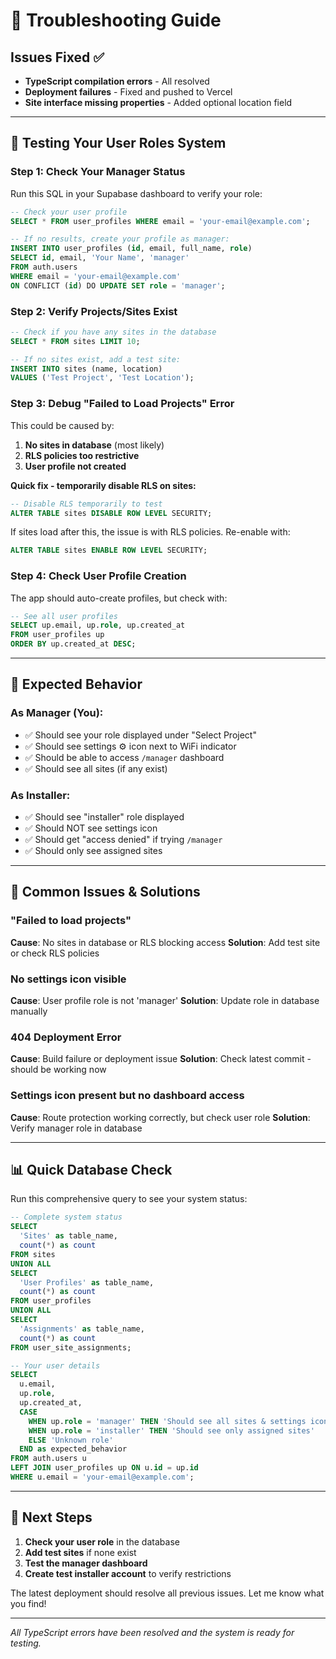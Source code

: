 # 🔧 Troubleshooting Guide

## Issues Fixed ✅

- **TypeScript compilation errors** - All resolved
- **Deployment failures** - Fixed and pushed to Vercel
- **Site interface missing properties** - Added optional location field

---

## 🧪 Testing Your User Roles System

### **Step 1: Check Your Manager Status**

Run this SQL in your Supabase dashboard to verify your role:

```sql
-- Check your user profile
SELECT * FROM user_profiles WHERE email = 'your-email@example.com';

-- If no results, create your profile as manager:
INSERT INTO user_profiles (id, email, full_name, role)
SELECT id, email, 'Your Name', 'manager'
FROM auth.users 
WHERE email = 'your-email@example.com'
ON CONFLICT (id) DO UPDATE SET role = 'manager';
```

### **Step 2: Verify Projects/Sites Exist**

```sql
-- Check if you have any sites in the database
SELECT * FROM sites LIMIT 10;

-- If no sites exist, add a test site:
INSERT INTO sites (name, location) 
VALUES ('Test Project', 'Test Location');
```

### **Step 3: Debug "Failed to Load Projects" Error**

This could be caused by:
1. **No sites in database** (most likely)
2. **RLS policies too restrictive**
3. **User profile not created**

**Quick fix - temporarily disable RLS on sites:**
```sql
-- Disable RLS temporarily to test
ALTER TABLE sites DISABLE ROW LEVEL SECURITY;
```

If sites load after this, the issue is with RLS policies. Re-enable with:
```sql
ALTER TABLE sites ENABLE ROW LEVEL SECURITY;
```

### **Step 4: Check User Profile Creation**

The app should auto-create profiles, but check with:
```sql
-- See all user profiles
SELECT up.email, up.role, up.created_at
FROM user_profiles up
ORDER BY up.created_at DESC;
```

---

## 🎯 Expected Behavior

### **As Manager (You):**
- ✅ Should see your role displayed under "Select Project" 
- ✅ Should see settings ⚙️ icon next to WiFi indicator
- ✅ Should be able to access `/manager` dashboard
- ✅ Should see all sites (if any exist)

### **As Installer:**
- ✅ Should see "installer" role displayed
- ✅ Should NOT see settings icon
- ✅ Should get "access denied" if trying `/manager`
- ✅ Should only see assigned sites

---

## 🚨 Common Issues & Solutions

### **"Failed to load projects"**
**Cause**: No sites in database or RLS blocking access
**Solution**: Add test site or check RLS policies

### **No settings icon visible**
**Cause**: User profile role is not 'manager'
**Solution**: Update role in database manually

### **404 Deployment Error**
**Cause**: Build failure or deployment issue
**Solution**: Check latest commit - should be working now

### **Settings icon present but no dashboard access**
**Cause**: Route protection working correctly, but check user role
**Solution**: Verify manager role in database

---

## 📊 Quick Database Check

Run this comprehensive query to see your system status:

```sql
-- Complete system status
SELECT 
  'Sites' as table_name, 
  count(*) as count
FROM sites
UNION ALL
SELECT 
  'User Profiles' as table_name, 
  count(*) as count
FROM user_profiles
UNION ALL
SELECT 
  'Assignments' as table_name, 
  count(*) as count
FROM user_site_assignments;

-- Your user details
SELECT 
  u.email,
  up.role,
  up.created_at,
  CASE 
    WHEN up.role = 'manager' THEN 'Should see all sites & settings icon'
    WHEN up.role = 'installer' THEN 'Should see only assigned sites'
    ELSE 'Unknown role'
  END as expected_behavior
FROM auth.users u
LEFT JOIN user_profiles up ON u.id = up.id
WHERE u.email = 'your-email@example.com';
```

---

## 🔄 Next Steps

1. **Check your user role** in the database
2. **Add test sites** if none exist
3. **Test the manager dashboard**
4. **Create test installer account** to verify restrictions

The latest deployment should resolve all previous issues. Let me know what you find!

---

*All TypeScript errors have been resolved and the system is ready for testing.*